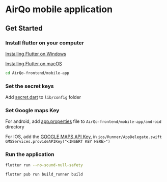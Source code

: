 # AirQo mobile application

## Get Started

### **Install flutter on your computer**

[Installing Flutter on Windows](https://flutter.dev/docs/get-started/install/windows)

[Installing Flutter on macOS](https://flutter.dev/docs/get-started/install/macos)

```bash
cd AirQo-frontend/mobile-app
```

### **Set the secret keys**

Add [secret.dart](https://drive.google.com/file/d/1ZAjdw_phpsxBFWpz6e02tDFF4xx411V1/view?usp=sharing) to `lib/config` folder

### **Set Google maps Key**

For android, add [app.properties](https://drive.google.com/file/d/1Bktg3ckv-yO4X8Hu5QqVN7qp9LVqzWJG/view?usp=sharing) file to `AirQo-frontend/mobile-app/android` directory

For IOS, add the [GOOGLE MAPS API Key](https://docs.google.com/document/d/1QawFn5Sfp3eOUODb38dLFsIVrU-erFpJeC7OEbWS_9Q/edit?usp=sharing),  in  `ios/Runner/AppDelegate.swift`
`GMSServices.provideAPIKey("<INSERT KEY HERE>")`

### **Run the application**

```bash
flutter run --no-sound-null-safety
```

```bash
flutter pub run build_runner build
```